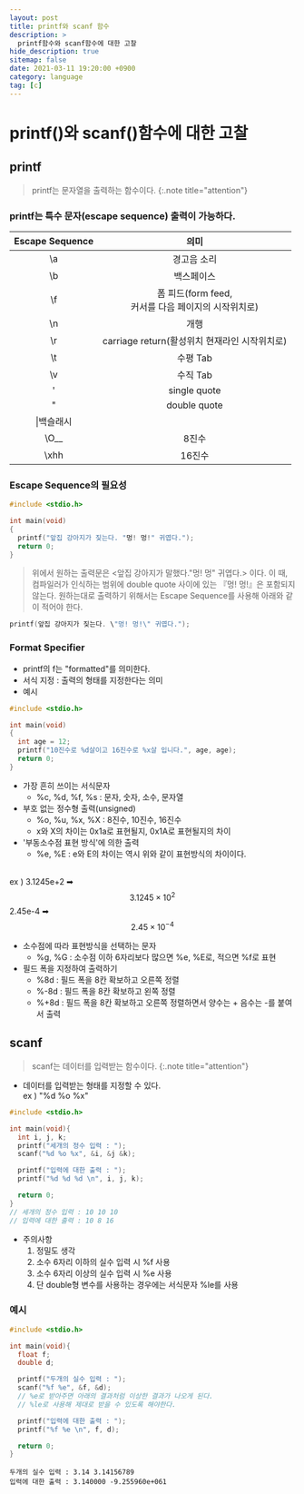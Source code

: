 ```yaml
---
layout: post
title: printf와 scanf 함수
description: >
  printf함수와 scanf함수에 대한 고찰
hide_description: true
sitemap: false
date: 2021-03-11 19:20:00 +0900
category: language
tag: [c]
---
```


# printf()와 scanf()함수에 대한 고찰

## printf

> printf는 문자열을 출력하는 함수이다.
{:.note title="attention"}

### printf는 특수 문자(escape sequence) 출력이 가능하다.

|Escape Sequence|의미|
|:---:|:---:|
|\a|경고음 소리|
|\b|백스페이스|
|\f|폼 피드(form feed, <br/>커서를 다음 페이지의 시작위치로)|
|\n|개행|
|\r|carriage return(활성위치 현재라인 시작위치로)|
|\t|수평 Tab|
|\v|수직 Tab|
|\'|single quote|
|\"|double quote|
|\\|백슬래시|
|\O__|8진수|
|\xhh|16진수|

### Escape Sequence의 필요성

```c
#include <stdio.h>

int main(void)
{
  printf("앞집 강아지가 짖는다. "멍! 멍!" 귀엽다.");
  return 0;
}
```

> 위에서 원하는 출력문은 <앞집 강아지가 말했다."멍! 멍" 귀엽다.> 이다.
> 이 때, 컴파일러가 인식하는 범위에 double quote 사이에 있는 『멍! 멍!』은 포함되지 않는다.
> 원하는대로 출력하기 위해서는 Escape Sequence를 사용해 아래와 같이 적어야 한다.

```c
printf(앞집 강아지가 짖는다. \"멍! 멍!\" 귀엽다.");
```

### Format Specifier

* printf의 f는 "formatted"를 의미한다.
* 서식 지정 : 출력의 형태를 지정한다는 의미
* 예시

```c
#include <stdio.h>

int main(void)
{
  int age = 12;
  printf("10진수로 %d살이고 16진수로 %x살 입니다.", age, age);
  return 0;
}
```

* 가장 흔히 쓰이는 서식문자
  * %c, %d, %f, %s : 문자, 숫자, 소수, 문자열
* 부호 없는 정수형 출력(unsigned)
  * %o, %u, %x, %X : 8진수, 10진수, 16진수
  * x와 X의 차이는 0x1a로 표현될지, 0x1A로 표현될지의 차이
* '부동소수점 표현 방식'에 의한 출력
  * %e, %E : e와 E의 차이는 역시 위와 같이 표현방식의 차이이다.
  <br/>
ex )
3.1245e+2 ➡ $$ 3.1245 \times 10^2 $$
2.45e-4 ➡ $$ 2.45 \times 10^{-4} $$


* 소수점에 따라 표현방식을 선택하는 문자
  * %g, %G : 소수점 이하 6자리보다 많으면 %e, %E로, 적으면 %f로 표현
* 필드 폭을 지정하여 출력하기
  * %8d : 필드 폭을 8칸 확보하고 오른쪽 정렬
  * %-8d : 필드 폭을 8칸 확보하고 왼쪽 정렬
  * %+8d : 필드 폭을 8칸 확보하고 오른쪽 정렬하면서 양수는 + 음수는 -를 붙여서 출력

## scanf

> scanf는 데이터를 입력받는 함수이다.
{:.note title="attention"}

* 데이터를 입력받는 형태를 지정할 수 있다. <br/>
ex ) "%d %o %x"

```c
#include <stdio.h>

int main(void){
  int i, j, k;
  printf("세개의 정수 입력 : ");
  scanf("%d %o %x", &i, &j &k);

  printf("입력에 대한 출력 : ");
  printf("%d %d %d \n", i, j, k);

  return 0;
}
// 세개의 정수 입력 : 10 10 10
// 입력에 대한 출력 : 10 8 16
```

* 주의사항
  1. 정밀도 생각
  2. 소수 6자리 이하의 실수 입력 시 %f 사용
  3. 소수 6자리 이상의 실수 입력 시 %e 사용
  4. 단 double형 변수를 사용하는 경우에는 서식문자 %le를 사용

### 예시

```c
#include <stdio.h>

int main(void){
  float f;
  double d;

  printf("두개의 실수 입력 : ");
  scanf("%f %e", &f, &d);
  // %e로 받아주면 아래의 결과처럼 이상한 결과가 나오게 된다.
  // %le로 사용해 제대로 받을 수 있도록 해야한다.

  printf("입력에 대한 출력 : ");
  printf("%f %e \n", f, d);

  return 0;
}
```

```
두개의 실수 입력 : 3.14 3.14156789
입력에 대한 출력 : 3.140000 -9.255960e+061
```